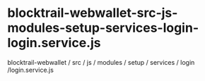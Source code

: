 # blocktrail-webwallet-src-js-modules-setup-services-login-login.service.js
blocktrail-webwallet / src / js / modules / setup / services / login /login.service.js
